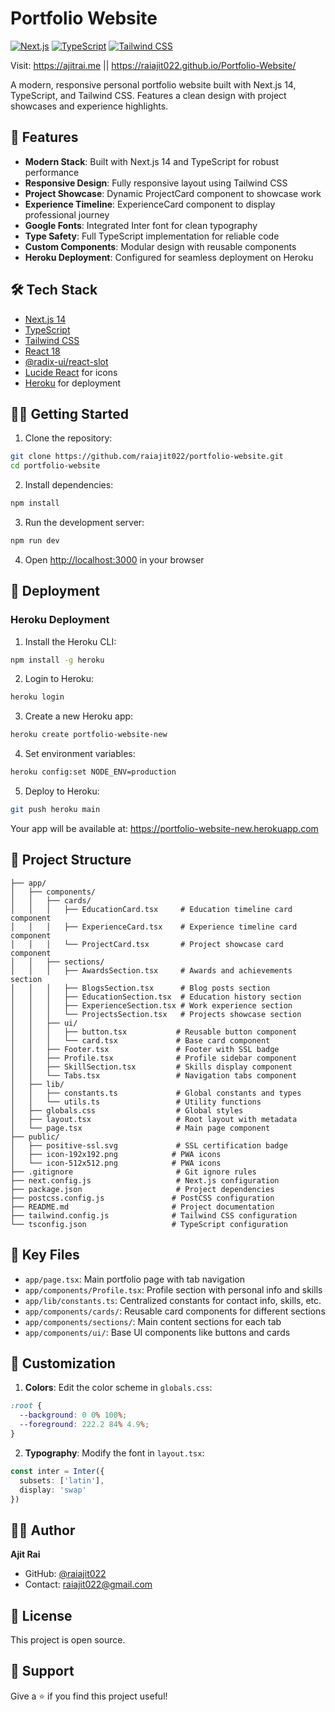 # Portfolio Website

[![Next.js](https://img.shields.io/badge/Next.js-14-black)](https://nextjs.org/)
[![TypeScript](https://img.shields.io/badge/TypeScript-5.0-blue)](https://www.typescriptlang.org/)
[![Tailwind CSS](https://img.shields.io/badge/Tailwind-3.3-38B2AC)](https://tailwindcss.com/)

Visit: https://ajitrai.me
       || https://raiajit022.github.io/Portfolio-Website/

A modern, responsive personal portfolio website built with Next.js 14, TypeScript, and Tailwind CSS. Features a clean design with project showcases and experience highlights.

## 🚀 Features

- **Modern Stack**: Built with Next.js 14 and TypeScript for robust performance
- **Responsive Design**: Fully responsive layout using Tailwind CSS
- **Project Showcase**: Dynamic ProjectCard component to showcase work
- **Experience Timeline**: ExperienceCard component to display professional journey
- **Google Fonts**: Integrated Inter font for clean typography
- **Type Safety**: Full TypeScript implementation for reliable code
- **Custom Components**: Modular design with reusable components
- **Heroku Deployment**: Configured for seamless deployment on Heroku

## 🛠️ Tech Stack

- [Next.js 14](https://nextjs.org/)
- [TypeScript](https://www.typescriptlang.org/)
- [Tailwind CSS](https://tailwindcss.com/)
- [React 18](https://reactjs.org/)
- [@radix-ui/react-slot](https://www.radix-ui.com/)
- [Lucide React](https://lucide.dev/) for icons
- [Heroku](https://www.heroku.com/) for deployment

## 🏃‍♂️ Getting Started

1. Clone the repository:

```bash
git clone https://github.com/raiajit022/portfolio-website.git
cd portfolio-website
```

2. Install dependencies:

```bash
npm install
```

3. Run the development server:

```bash
npm run dev
```

4. Open [http://localhost:3000](http://localhost:3000) in your browser

## 📁 Deployment

### Heroku Deployment

1. Install the Heroku CLI:
```bash
npm install -g heroku
```

2. Login to Heroku:
```bash
heroku login
```

3. Create a new Heroku app:
```bash
heroku create portfolio-website-new
```

4. Set environment variables:
```bash
heroku config:set NODE_ENV=production
```

5. Deploy to Heroku:
```bash
git push heroku main
```

Your app will be available at: https://portfolio-website-new.herokuapp.com

## 📁 Project Structure

```
├── app/
│   ├── components/
│   │   ├── cards/
│   │   │   ├── EducationCard.tsx     # Education timeline card component
│   │   │   ├── ExperienceCard.tsx    # Experience timeline card component
│   │   │   └── ProjectCard.tsx       # Project showcase card component
│   │   ├── sections/
│   │   │   ├── AwardsSection.tsx     # Awards and achievements section
│   │   │   ├── BlogsSection.tsx      # Blog posts section
│   │   │   ├── EducationSection.tsx  # Education history section
│   │   │   ├── ExperienceSection.tsx # Work experience section
│   │   │   └── ProjectsSection.tsx   # Projects showcase section
│   │   ├── ui/
│   │   │   ├── button.tsx           # Reusable button component
│   │   │   └── card.tsx             # Base card component
│   │   ├── Footer.tsx               # Footer with SSL badge
│   │   ├── Profile.tsx              # Profile sidebar component
│   │   ├── SkillSection.tsx         # Skills display component
│   │   └── Tabs.tsx                 # Navigation tabs component
│   ├── lib/
│   │   ├── constants.ts             # Global constants and types
│   │   └── utils.ts                 # Utility functions
│   ├── globals.css                  # Global styles
│   ├── layout.tsx                   # Root layout with metadata
│   └── page.tsx                     # Main page component
├── public/
│   ├── positive-ssl.svg             # SSL certification badge
│   ├── icon-192x192.png            # PWA icons
│   └── icon-512x512.png            # PWA icons
├── .gitignore                       # Git ignore rules
├── next.config.js                   # Next.js configuration
├── package.json                     # Project dependencies
├── postcss.config.js               # PostCSS configuration
├── README.md                       # Project documentation
├── tailwind.config.js              # Tailwind CSS configuration
└── tsconfig.json                   # TypeScript configuration
```

## 🔧 Key Files

- `app/page.tsx`: Main portfolio page with tab navigation
- `app/components/Profile.tsx`: Profile section with personal info and skills
- `app/lib/constants.ts`: Centralized constants for contact info, skills, etc.
- `app/components/cards/`: Reusable card components for different sections
- `app/components/sections/`: Main content sections for each tab
- `app/components/ui/`: Base UI components like buttons and cards

## 🎨 Customization

1. **Colors**: Edit the color scheme in `globals.css`:

```css
:root {
  --background: 0 0% 100%;
  --foreground: 222.2 84% 4.9%;
}
```

2. **Typography**: Modify the font in `layout.tsx`:

```typescript
const inter = Inter({ 
  subsets: ['latin'],
  display: 'swap'
})
```

## 👨‍💻 Author

**Ajit Rai**
- GitHub: [@raiajit022](https://github.com/raiajit022)
- Contact: raiajit022@gmail.com

## 📄 License

This project is open source.
## 💫 Support

Give a ⭐️ if you find this project useful!
